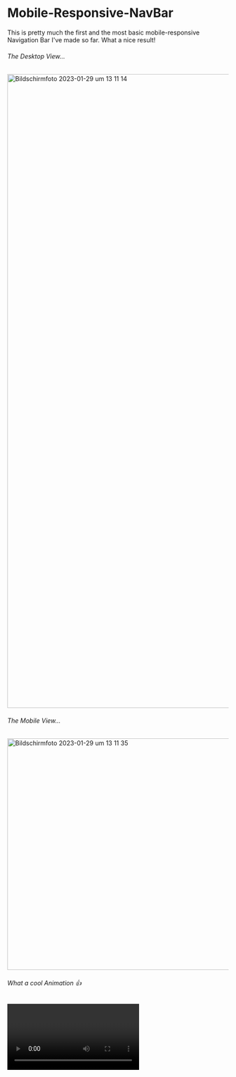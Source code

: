 # Mobile-Responsive-NavBar
This is pretty much the first and the most basic mobile-responsive Navigation Bar I've made so far. What a nice result!

<h6>The Desktop View...</h6>
<img width="1440" alt="Bildschirmfoto 2023-01-29 um 13 11 14" src="https://user-images.githubusercontent.com/66774630/215325662-31bfe277-54d6-4ce4-b303-a2dd427df20e.png">

<h6>The Mobile View...</h6>
<img width="526" alt="Bildschirmfoto 2023-01-29 um 13 11 35" src="https://user-images.githubusercontent.com/66774630/215325686-2dfcf303-94b2-4fed-b718-949c021bc50e.png">

<h6>What a cool Animation 👍</h6>
<video scr="https://i.imgur.com/8O7oNSC.mp4" type=”video/webm” controls>
<video src="https://i.imgur.com/8O7oNSC.mp4" controls="controls" style="max-width: 730px;">
</video>
